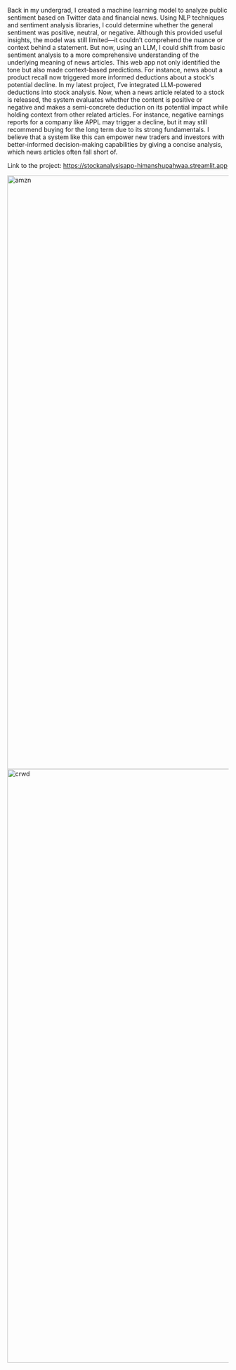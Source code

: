Back in my undergrad, I created a machine learning model to analyze public sentiment based on Twitter data and financial news. Using NLP techniques and sentiment analysis libraries, I could determine whether the general sentiment was positive, neutral, or negative. Although this provided useful insights, the model was still limited—it couldn’t comprehend the nuance or context behind a statement. 
But now, using an LLM, I could shift from basic sentiment analysis to a more comprehensive understanding of the underlying meaning of news articles. This web app not only identified the tone but also made context-based predictions. For instance, news about a product recall now triggered more informed deductions about a stock's potential decline. In my latest project, I’ve integrated LLM-powered deductions into stock analysis. Now, when a news article related to a stock is released, the system evaluates whether the content is positive or negative and makes a semi-concrete deduction on its potential impact while holding context from other related articles. For instance, negative earnings reports for a company like APPL may trigger a decline, but it may still recommend buying for the long term due to its strong fundamentals. I believe that a system like this can empower new traders and investors with better-informed decision-making capabilities by giving a concise analysis, which news articles often fall short of.

Link to the project: https://stockanalysisapp-himanshupahwaa.streamlit.app

<img width="1352" alt="amzn" src="https://github.com/user-attachments/assets/e6ef8db7-6bbd-46e1-b1b1-c472cd84c33b">
<img width="1352" alt="crwd" src="https://github.com/user-attachments/assets/be1e352c-2109-4d09-a9dd-08e0bc79ea6e">

